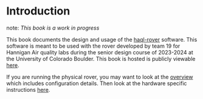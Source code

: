 # Introduction

note: *This book is a work in progress*

This book documents the design and usage of the [haql-rover](https://github.com/team19-haql/haql-rover) software. This software is meant to be used with the rover developed by team 19 for Hannigan Air quality labs during the senior design course of 2023-2024 at the University of Colorado Boulder. This book is hosted is publicly viewable [here](https://team19-haql.github.io/haql-rover/).

If you are running the physical rover, you may want to look at the [overview](./overview.md) which includes configuration details. Then look at the hardware specific instructions [here](./hardware/jetson.md#usage). 